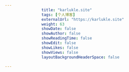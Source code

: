---
                title: "karlukle.site"
                tags: [个人博客]
                externalUrl: "https://karlukle.site"
                weight: 63
                showDate: false
                showAuthor: false
                showReadingTime: false
                showEdit: false
                showLikes: false
                showViews: false
                layoutBackgroundHeaderSpace: false
                ---

